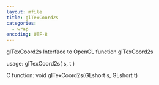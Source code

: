 ```yaml
---
layout: mfile
title: glTexCoord2s
categories:
  - wrap
encoding: UTF-8
---
```


glTexCoord2s  Interface to OpenGL function glTexCoord2s

usage:  glTexCoord2s( s, t )

C function:  void glTexCoord2s(GLshort s, GLshort t)
